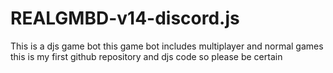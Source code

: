 # REALGMBD-v14-discord.js
This is a djs game bot this game bot includes multiplayer and normal games this is my first github repository and djs code so please be certain
